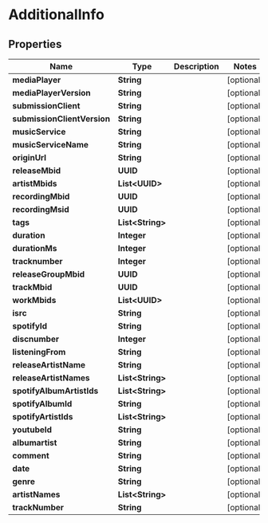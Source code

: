 

# AdditionalInfo


## Properties

| Name | Type | Description | Notes |
|------------ | ------------- | ------------- | -------------|
|**mediaPlayer** | **String** |  |  [optional] |
|**mediaPlayerVersion** | **String** |  |  [optional] |
|**submissionClient** | **String** |  |  [optional] |
|**submissionClientVersion** | **String** |  |  [optional] |
|**musicService** | **String** |  |  [optional] |
|**musicServiceName** | **String** |  |  [optional] |
|**originUrl** | **String** |  |  [optional] |
|**releaseMbid** | **UUID** |  |  [optional] |
|**artistMbids** | **List&lt;UUID&gt;** |  |  [optional] |
|**recordingMbid** | **UUID** |  |  [optional] |
|**recordingMsid** | **UUID** |  |  [optional] |
|**tags** | **List&lt;String&gt;** |  |  [optional] |
|**duration** | **Integer** |  |  [optional] |
|**durationMs** | **Integer** |  |  [optional] |
|**tracknumber** | **Integer** |  |  [optional] |
|**releaseGroupMbid** | **UUID** |  |  [optional] |
|**trackMbid** | **UUID** |  |  [optional] |
|**workMbids** | **List&lt;UUID&gt;** |  |  [optional] |
|**isrc** | **String** |  |  [optional] |
|**spotifyId** | **String** |  |  [optional] |
|**discnumber** | **Integer** |  |  [optional] |
|**listeningFrom** | **String** |  |  [optional] |
|**releaseArtistName** | **String** |  |  [optional] |
|**releaseArtistNames** | **List&lt;String&gt;** |  |  [optional] |
|**spotifyAlbumArtistIds** | **List&lt;String&gt;** |  |  [optional] |
|**spotifyAlbumId** | **String** |  |  [optional] |
|**spotifyArtistIds** | **List&lt;String&gt;** |  |  [optional] |
|**youtubeId** | **String** |  |  [optional] |
|**albumartist** | **String** |  |  [optional] |
|**comment** | **String** |  |  [optional] |
|**date** | **String** |  |  [optional] |
|**genre** | **String** |  |  [optional] |
|**artistNames** | **List&lt;String&gt;** |  |  [optional] |
|**trackNumber** | **String** |  |  [optional] |




